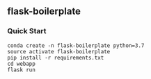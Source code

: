 ## flask-boilerplate

### Quick Start

```
conda create -n flask-boilerplate python=3.7
source activate flask-boilerplate
pip install -r requirements.txt
cd webapp
flask run
```

